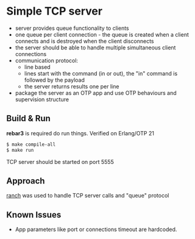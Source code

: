 # Simple TCP server

* server provides queue functionality to clients
* one queue per client connection - the queue is created when a client connects and is destroyed when the client disconnects
* the server should be able to handle multiple simultaneous client connections
* communication protocol:
	* line based
	* lines start with the command (in or out), the "in" command is followed by the payload
	* the server returns results one per line
* package the server as an OTP app and use OTP behaviours and supervision structure

## Build & Run


**rebar3** is required do run things. Verified on Erlang/OTP 21

```bash
$ make compile-all
$ make run
```

TCP server should be started on port 5555

## Approach

[ranch](https://github.com/ninenines/ranch) was used to handle TCP server calls and "queue" protocol

## Known Issues
* App parameters like port or connections timeout are hardcoded. 
